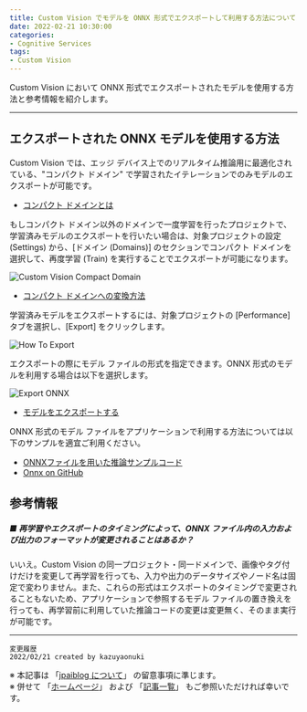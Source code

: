 ```yaml
---
title: Custom Vision でモデルを ONNX 形式でエクスポートして利用する方法について
date: 2022-02-21 10:30:00
categories:
- Cognitive Services
tags:
- Custom Vision
---
```

Custom Vision において ONNX 形式でエクスポートされたモデルを使用する方法と参考情報を紹介します。
<br>
***

## エクスポートされた ONNX モデルを使用する方法

Custom Vision では、エッジ デバイス上でのリアルタイム推論用に最適化されている、"コンパクト ドメイン" で学習されたイテレーションでのみモデルのエクスポートが可能です。

- [コンパクト ドメインとは](https://docs.microsoft.com/ja-jp/azure/cognitive-services/custom-vision-service/select-domain#compact-domains)

もしコンパクト ドメイン以外のドメインで一度学習を行ったプロジェクトで、学習済みモデルのエクスポートを行いたい場合は、対象プロジェクトの設定 (Settings) から、[ドメイン (Domains)] のセクションでコンパクト ドメインを選択して、再度学習 (Train) を実行することでエクスポートが可能になります。

![Custom Vision Compact Domain](https://jpaiblog.github.io/images/custom-vision-exported-onnx-format/custom-vision-compact-domain.png)

- [コンパクト ドメインへの変換方法](https://docs.microsoft.com/ja-jp/azure/cognitive-services/custom-vision-service/export-your-model#convert-to-a-compact-domain)

学習済みモデルをエクスポートするには、対象プロジェクトの [Performance] タブを選択し、[Export] をクリックします。

![How To Export](https://jpaiblog.github.io/images/custom-vision-exported-onnx-format/custom-vision-how-to-export.png)

エクスポートの際にモデル ファイルの形式を指定できます。ONNX 形式のモデルを利用する場合は以下を選択します。

![Export ONNX](https://jpaiblog.github.io/images/custom-vision-exported-onnx-format/custom-vision-export-onnx.png)

- [モデルをエクスポートする](https://docs.microsoft.com/ja-jp/azure/cognitive-services/custom-vision-service/export-your-model#export-your-model)

ONNX 形式のモデル ファイルをアプリケーションで利用する方法については以下のサンプルを適宜ご利用ください。

- [ONNXファイルを用いた推論サンプルコード](https://github.com/Azure-Samples/cognitive-services-onnx-customvision-sample)
- [Onnx on GitHub](https://github.com/onnx/onnx)

## 参考情報

##### ■ 再学習やエクスポートのタイミングによって、ONNX ファイル内の入力および出力のフォーマットが変更されることはあるか？

いいえ。Custom Vision の同一プロジェクト・同一ドメインで、画像やタグ付けだけを変更して再学習を行っても、入力や出力のデータサイズやノード名は固定で変わりません。また、これらの形式はエクスポートのタイミングで変更されることもないため、アプリケーションで参照するモデル ファイルの置き換えを行っても、再学習前に利用していた推論コードの変更は変更無く、そのまま実行が可能です。

***
`変更履歴`  
`2022/02/21 created by kazuyaonuki`  

※ 本記事は 「[jpaiblog について](https://jpaiblog.github.io/blog/2020/01/01/about-jpaiblog/)」 の留意事項に準じます。  
※ 併せて 「[ホームページ](https://jpaiblog.github.io/blog/)」 および 「[記事一覧](https://jpaiblog.github.io/blog/archives/)」 もご参照いただければ幸いです。
